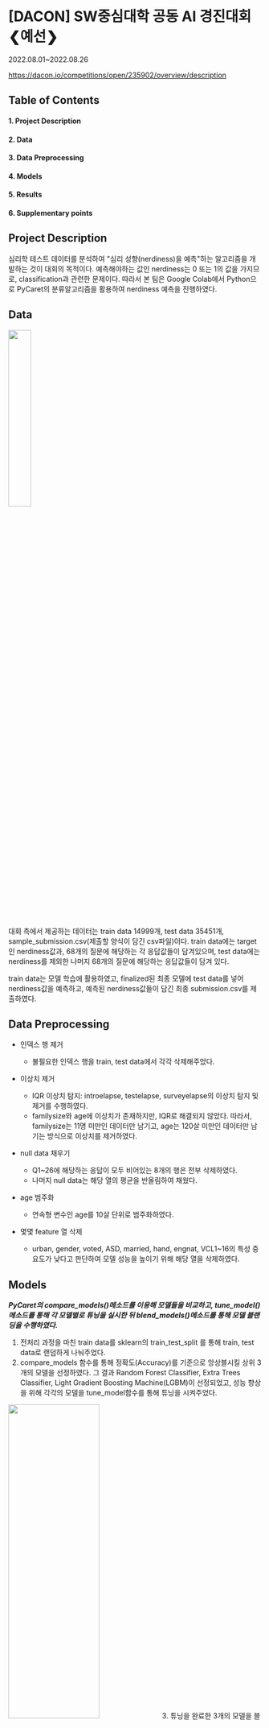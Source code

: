 # [DACON] SW중심대학 공동 AI 경진대회 ❮예선❯
2022.08.01~2022.08.26 

https://dacon.io/competitions/open/235902/overview/description

## Table of Contents
#### 1. Project Description
#### 2. Data
#### 3. Data Preprocessing
#### 4. Models
#### 5. Results
#### 6. Supplementary points

## Project Description
심리학 테스트 데이터를 분석하여 "심리 성향(nerdiness)을 예측"하는 알고리즘을 개발하는 것이 대회의 목적이다. 예측해야하는 값인 nerdiness는 0 또는 1의 값을 가지므로, classification과 관련한 문제이다. 따라서 본 팀은 Google Colab에서 Python으로 PyCaret의 분류알고리즘을 활용하여 nerdiness 예측을 진행하였다. 


## Data
<img src = "https://user-images.githubusercontent.com/88043302/189008469-81f0fbe9-def2-41c7-83dc-6e70f4fd794f.png" width="30%" height="30%">

대회 측에서 제공하는 데이터는 train data 14999개, test data 35451개, sample_submission.csv(제출할 양식이 담긴 csv파일)이다. train data에는 target인 nerdiness값과,  68개의 질문에 해당하는 각 응답값들이 담겨있으며, test data에는 nerdiness를 제외한 나머지 68개의 질문에 해당하는 응답값들이 담겨 있다.

train data는 모델 학습에 활용하였고, finalized된 최종 모델에 test data를 넣어 nerdiness값을 예측하고, 예측된 nerdiness값들이 담긴 최종 submission.csv를 제출하였다. 

## Data Preprocessing  
- 인덱스 행 제거 
  - 불필요한 인덱스 행을 train, test data에서 각각 삭제해주었다.

- 이상치 제거
  - IQR 이상치 탐지: introelapse, testelapse, surveyelapse의 이상치 탐지 및 제거를 수행하였다.
  - familysize와 age에 이상치가 존재하지만, IQR로 해결되지 않았다. 따라서, familysize는 11명 미만인 데이터만 남기고, age는 120살 미만인 데이터만 남기는 방식으로 이상치를 제거하였다. 
- null data 채우기
  - Q1~26에 해당하는 응답이 모두 비어있는 8개의 행은 전부 삭제하였다.
  - 나머지 null data는 해당 열의 평균을 반올림하여 채웠다. 
- age 범주화
  - 연속형 변수인 age를 10살 단위로 범주화하였다. 
- 몇몇 feature 열 삭제
  - urban, gender, voted, ASD, married, hand, engnat, VCL1~16의 특성 중요도가 낮다고 판단하여 모델 성능을 높이기 위해 해당 열을 삭제하였다.  

## Models
***PyCaret의 compare_models()메소드를 이용해 모델들을 비교하고, tune_model()메소드를 통해 각 모델별로 튜닝을 실시한 뒤 blend_models()메소드를 통해 모델 블랜딩을 수행하였다.*** 
1. 전처리 과정을 마친 train data를 sklearn의 train_test_split 를 통해 train, test data로 랜덤하게 나눠주었다. 
2. compare_models 함수를 통해 정확도(Accuracy)를 기준으로 앙상블시킬 상위 3개의 모델을 선정하였다. 그 결과 Random Forest Classifier, Extra Trees Classifier, Light Gradient Boosting Machine(LGBM)이 선정되었고, 성능 향상을 위해 각각의 모델을 tune_model함수를 통해 튜닝을 시켜주었다. 
<img src = "https://user-images.githubusercontent.com/88043302/189058191-50ef8206-4f16-40a3-bdcd-d52c01b908e3.png" width = "60%" height ="40%">
3. 튜닝을 완료한 3개의 모델을 블랜딩하고, 최종 모델 학습을 진행하였다. 
<img src = "https://user-images.githubusercontent.com/88043302/189058596-ec328dc8-ace9-46fe-98bf-60bc2965c0ed.png" width="40%" height="40%">
<img src = "https://user-images.githubusercontent.com/88043302/189058829-4009fd72-afd8-410d-949b-95c7be83861b.png" width="60%" height="40%">

## Results
test data를 finalized된 최종 모델에 넣고 nerdiness 예측을 진행하였을 때, 다음과 같이 예측 결과가 도출되었다. 

<img src = "https://user-images.githubusercontent.com/88043302/189061753-6fbd0475-ad2b-4a18-ba4a-91bf32b7230c.png" width="60%" height="50%">

대회에 최종 제출한 결과, public score 0.80399, private score 0.79721을 기록하였다.

#### Supplementary points (이 내용은 우리끼리만 공유, 추가할 거 있으면 알아서 추가하기) 
데이터 전처리에서 q_sum 포함못시켜본게 아쉽(코드를 잘못 옮긴건지 sum이 이상하게 출력되어서 시간관계상 뺐음 ㅠㅠ내가 제대로 넣었다면 정확도 더 높게 나왔을듯...!! )
introelapse, surveyelapse, testelapse를 scaling 해보았다면..?? 
시간관계상 모델 학습시에 파라미터 충분히 변경해보지 못한 것 (폴드 수나 반복횟수 등)
